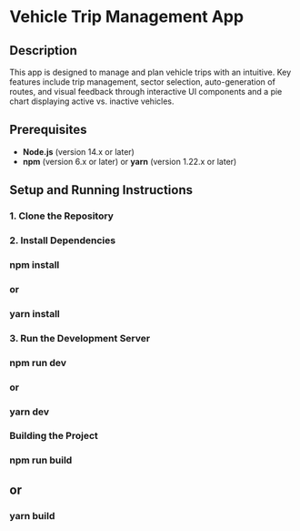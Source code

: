 # Vehicle Trip Management App

## Description

This app is designed to manage and plan vehicle trips with an intuitive. Key features include trip management, sector selection, auto-generation of routes, and visual feedback through interactive UI components and a pie chart displaying active vs. inactive vehicles.

## Prerequisites

- **Node.js** (version 14.x or later)
- **npm** (version 6.x or later) or **yarn** (version 1.22.x or later)

## Setup and Running Instructions

### 1. Clone the Repository

### 2. Install Dependencies

### npm install

### or

### yarn install

### 3. Run the Development Server

### npm run dev
### or
### yarn dev

### Building the Project

### npm run build
## or
### yarn build
